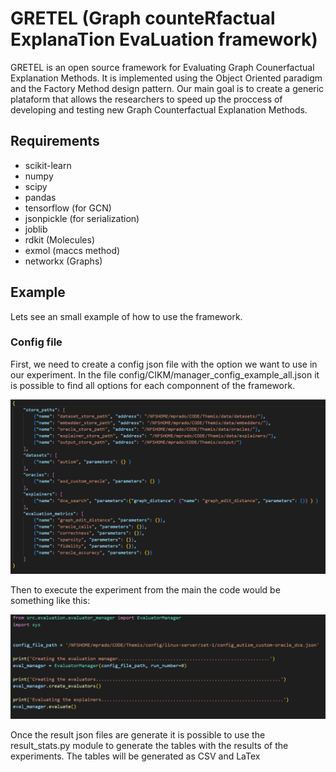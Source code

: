# GRETEL (Graph counteRfactual ExplanaTion EvaLuation framework)


GRETEL is an open source framework for Evaluating Graph Counerfactual Explanation Methods. It is implemented using the Object Oriented paradigm and the Factory Method design pattern. Our main goal is to create a generic plataform that allows the researchers to speed up the proccess of developing and testing new Graph Counterfactual Explanation Methods.

## Requirements

* scikit-learn
* numpy 
* scipy
* pandas
* tensorflow (for GCN)
* jsonpickle (for serialization)
* joblib
* rdkit (Molecules)
* exmol (maccs method)
* networkx (Graphs)

## Example

Lets see an small example of how to use the framework.

### Config file

First, we need to create a config json file with the option we want to use in our experiment. In the file config/CIKM/manager_config_example_all.json it is possible to find all options for each componnent of the framework.

![Example GRETEL config file](/examples/images/config_example.png "Example GRETEL config file")

Then to execute the experiment from the main the code would be something like this:

![Example GRETEL main](/examples/images/main_example.png "Example GRETEL main")

Once the result json files are generate it is possible to use the result_stats.py module to generate the tables with the results of the experiments. The tables will be generated as CSV and LaTex
